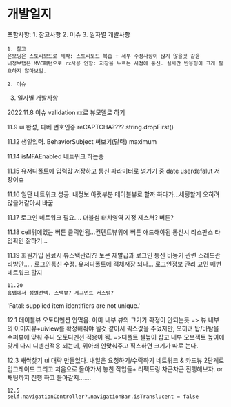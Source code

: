 #  개발일지

포함사항:  1. 참고사항
        2. 이슈
        3. 일자별 개발사항
        
    1. 참고
    온보딩은 스토리보드로 제작: 스토리보드 복습 + 세부 수정사항이 많지 않을것 같음
    내정보탭은 MVC패턴으로 rx사용 안함: 저장을 누르는 시점에 통신. 실시간 반응형이 크게 필요하지 않아보임. 
    
    2. 이슈    
        
        
        
3. 일자별 개발사항

2022.11.8
    이슈 validation rx로 뷰모델로 하기
    
11.9
    ui 완성, 파베 번호인증
    reCAPTCHA????
                string.dropFirst()
 
11.12
    생일입력. BehaviorSubject 써보기(달력)
    maximum
    
11.14
    isMFAEnabled
    네트워크 하는중
    
11.15
유저디폴트에 입력값 저장하고 통신 파라미터로 넘기기 중
    date userdefalut 저장이슈
    
11.16
    일단 네트워크 성공. 
    내정보 아랫부분 테이블뷰로 할까 하다가...세팅할게 오히려 많을거같아서 바꿈

11.17
    로그인 네트워크 필요....
    더블섬
    터치영역 지정 제스쳐? 버튼?
    
11.18
    cell위에있는 버튼 클릭안됨...컨텐트뷰위에 버튼 애드해야됨
    통신시 리스판스 타입확인 잘하기...
    
    
11.19
    회원가입 완료시 뷰스택관리??
    토큰 재발급과 로그인 통신 비동기 관련 스레드관리방안.....
    로그인통신 수정.
    유저디폴트에 객체저장 되나... 로그인정보 관리 고민 매번 네트워크 할지
    
    11.20
    홈탭에서 성별선택. 스택뷰? 세그먼트 커스텀?



'Fatal: supplied item identifiers are not unique.'

12.1
    테이블뷰 오토디멘션 안먹음. 아마 내부 뷰의 크기가 확정이 안되는듯
    => 뷰 내부의 이미지뷰+uiview를 확정해줘야 될것 같아서 픽스값을 주었지만, 오히려 탑/바탐을 수퍼뷰에 맞춰 주니 오토디멘션 적용이 됨. 
    =>디폴트 셀높이 잡고 내부 오브젝트 높이에 맞게 다시 디멘션적용 되는데, 위아래 안맞춰주고 픽스하면 크기가 따로 논다.

12.3
    새싹찾기 ui 대략 만들었다.
    내일은 요청하기/수락하기 네트워크 & 카드뷰 2단계로 업그레이드
    그리고 처음으로 돌아가서 놓친 작업들+ 리팩토링 차근차근 진행해보자.
    or 채팅까지 진행 하고 돌아갈지....... 
    
    
    12.5
    self.navigationController?.navigationBar.isTranslucent = false
    
